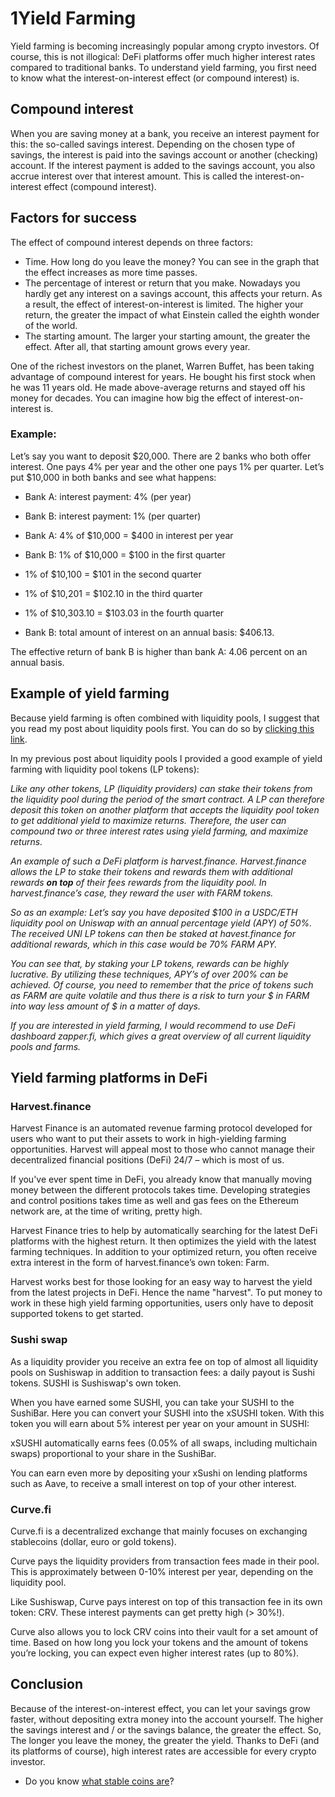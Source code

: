 # 1Yield Farming

Yield farming is becoming increasingly popular among crypto investors. Of course, this is not illogical: DeFi platforms offer much higher interest rates compared to traditional banks. To understand yield farming, you first need to know what the interest-on-interest effect (or compound interest) is.

## Compound interest

When you are saving money at a bank, you receive an interest payment for this: the so-called savings interest. Depending on the chosen type of savings, the interest is paid into the savings account or another (checking) account. If the interest payment is added to the savings account, you also accrue interest over that interest amount. This is called the interest-on-interest effect (compound interest).

## Factors for success

The effect of compound interest depends on three factors:

- Time. How long do you leave the money? You can see in the graph that the effect increases as more time passes.
- The percentage of interest or return that you make. Nowadays you hardly get any interest on a savings account, this affects your return. As a result, the effect of interest-on-interest is limited. The higher your return, the greater the impact of what Einstein called the eighth wonder of the world.
- The starting amount. The larger your starting amount, the greater the effect. After all, that starting amount grows every year.

One of the richest investors on the planet, Warren Buffet, has been taking advantage of compound interest for years. He bought his first stock when he was 11 years old. He made above-average returns and stayed off his money for decades. You can imagine how big the effect of interest-on-interest is.

### Example:

Let’s say you want to deposit $20,000. There are 2 banks who both offer interest. One pays 4% per year and the other one pays 1% per quarter. Let’s put $10,000 in both banks and see what happens:

- Bank A: interest payment: 4% (per year)
- Bank B: interest payment: 1% (per quarter)

- Bank A: 4% of $10,000 = $400 in interest per year

- Bank B: 1% of $10,000 = $100 in the first quarter
- 1% of $10,100 = $101 in the second quarter
- 1% of $10,201 = $102.10 in the third quarter
- 1% of $10,303.10 = $103.03 in the fourth quarter
- Bank B: total amount of interest on an annual basis: $406.13.

The effective return of bank B is higher than bank A: 4.06 percent on an annual basis.

## Example of yield farming

Because yield farming is often combined with liquidity pools, I suggest that you read my post about liquidity pools first. You can do so by [clicking this link](https://www.reddit.com/r/CryptoCurrency/comments/mfk2oi/defi_explained_liquidity_pools/).

In my previous post about liquidity pools I provided a good example of yield farming with liquidity pool tokens (LP tokens):

_Like any other tokens, LP (liquidity providers) can stake their tokens from the liquidity pool during the period of the smart contract. A LP can therefore deposit this token on another platform that accepts the liquidity pool token to get additional yield to maximize returns. Therefore, the user can compound two or three interest rates using yield farming, and maximize returns._

_An example of such a DeFi platform is harvest.finance. Harvest.finance allows the LP to stake their tokens and rewards them with additional rewards_ **_on top_** _of their fees rewards from the liquidity pool. In harvest.finance’s case, they reward the user with FARM tokens._

_So as an example: Let’s say you have deposited $100 in a USDC/ETH liquidity pool on Uniswap with an annual percentage yield (APY) of 50%. The received UNI LP tokens can then be staked at havest.finance for additional rewards, which in this case would be 70% FARM APY._

_You can see that, by staking your LP tokens, rewards can be highly lucrative. By utilizing these techniques, APY’s of over 200% can be achieved. Of course, you need to remember that the price of tokens such as FARM are quite volatile and thus there is a risk to turn your $ in FARM into way less amount of $ in a matter of days._

_If you are interested in yield farming, I would recommend to use DeFi dashboard zapper.fi, which gives a great overview of all current liquidity pools and farms._

## Yield farming platforms in DeFi

### Harvest.finance

Harvest Finance is an automated revenue farming protocol developed for users who want to put their assets to work in high-yielding farming opportunities. Harvest will appeal most to those who cannot manage their decentralized financial positions (DeFi) 24/7 – which is most of us.

If you've ever spent time in DeFi, you already know that manually moving money between the different protocols takes time. Developing strategies and control positions takes time as well and gas fees on the Ethereum network are, at the time of writing, pretty high.

Harvest Finance tries to help by automatically searching for the latest DeFi platforms with the highest return. It then optimizes the yield with the latest farming techniques. In addition to your optimized return, you often receive extra interest in the form of harvest.finance’s own token: Farm.

Harvest works best for those looking for an easy way to harvest the yield from the latest projects in DeFi. Hence the name "harvest". To put money to work in these high yield farming opportunities, users only have to deposit supported tokens to get started.

### Sushi swap

As a liquidity provider you receive an extra fee on top of almost all liquidity pools on Sushiswap in addition to transaction fees: a daily payout is Sushi tokens. SUSHI is Sushiswap's own token.

When you have earned some SUSHI, you can take your SUSHI to the SushiBar. Here you can convert your SUSHI into the xSUSHI token. With this token you will earn about 5% interest per year on your amount in SUSHI:

xSUSHI automatically earns fees (0.05% of all swaps, including multichain swaps) proportional to your share in the SushiBar.

You can earn even more by depositing your xSushi on lending platforms such as Aave, to receive a small interest on top of your other interest.

### Curve.fi

Curve.fi is a decentralized exchange that mainly focuses on exchanging stablecoins (dollar, euro or gold tokens).

Curve pays the liquidity providers from transaction fees made in their pool. This is approximately between 0-10% interest per year, depending on the liquidity pool.

Like Sushiswap, Curve pays interest on top of this transaction fee in its own token: CRV. These interest payments can get pretty high (> 30%!).

Curve also allows you to lock CRV coins into their vault for a set amount of time. Based on how long you lock your tokens and the amount of tokens you’re locking, you can expect even higher interest rates (up to 80%).

## Conclusion

Because of the interest-on-interest effect, you can let your savings grow faster, without depositing extra money into the account yourself. The higher the savings interest and / or the savings balance, the greater the effect. So, The longer you leave the money, the greater the yield. Thanks to DeFi (and its platforms of course), high interest rates are accessible for every crypto investor.

- Do you know [what stable coins are](https://www.reddit.com/r/CryptoCurrency/comments/mysxvz/defi_explained_stablecoins/)?
